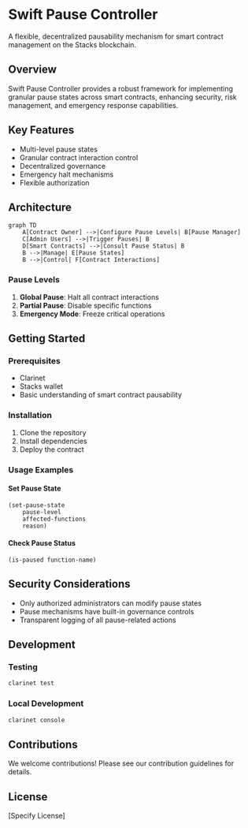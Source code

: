 # Swift Pause Controller

A flexible, decentralized pausability mechanism for smart contract management on the Stacks blockchain.

## Overview

Swift Pause Controller provides a robust framework for implementing granular pause states across smart contracts, enhancing security, risk management, and emergency response capabilities.

## Key Features

- Multi-level pause states
- Granular contract interaction control
- Decentralized governance
- Emergency halt mechanisms
- Flexible authorization

## Architecture

```mermaid
graph TD
    A[Contract Owner] -->|Configure Pause Levels| B[Pause Manager]
    C[Admin Users] -->|Trigger Pauses| B
    D[Smart Contracts] -->|Consult Pause Status| B
    B -->|Manage| E[Pause States]
    B -->|Control| F[Contract Interactions]
```

### Pause Levels

1. **Global Pause**: Halt all contract interactions
2. **Partial Pause**: Disable specific functions
3. **Emergency Mode**: Freeze critical operations

## Getting Started

### Prerequisites

- Clarinet
- Stacks wallet
- Basic understanding of smart contract pausability

### Installation

1. Clone the repository
2. Install dependencies
3. Deploy the contract

### Usage Examples

#### Set Pause State
```clarity
(set-pause-state 
    pause-level 
    affected-functions 
    reason)
```

#### Check Pause Status
```clarity
(is-paused function-name)
```

## Security Considerations

- Only authorized administrators can modify pause states
- Pause mechanisms have built-in governance controls
- Transparent logging of all pause-related actions

## Development

### Testing
```bash
clarinet test
```

### Local Development
```bash
clarinet console
```

## Contributions

We welcome contributions! Please see our contribution guidelines for details.

## License

[Specify License]